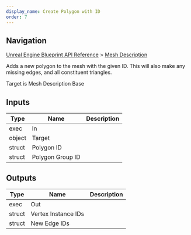 ```yaml
---
display_name: Create Polygon with ID
order: 7
---
```

## Navigation

[Unreal Engine Blueprint API Reference](https://dev.epicgames.com/documentation/en-us/unreal-engine/BlueprintAPI) > [Mesh Description](https://dev.epicgames.com/documentation/en-us/unreal-engine/BlueprintAPI/MeshDescription)

Adds a new polygon to the mesh with the given ID. This will also make any missing edges, and all constituent triangles.

Target is Mesh Description Base

## Inputs

| Type | Name | Description |
| --- | --- | --- |
| exec | In |  |
| object | Target |  |
| struct | Polygon ID |  |
| struct | Polygon Group ID |  |

## Outputs

| Type | Name | Description |
| --- | --- | --- |
| exec | Out |  |
| struct | Vertex Instance IDs |  |
| struct | New Edge IDs |  |
